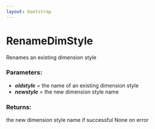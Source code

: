 ```yaml
---
layout: bootstrap
---
```


# RenameDimStyle

Renames an existing dimension style
          

### Parameters:

- ***oldstyle*** = the name of an existing dimension style
- ***newstyle*** = the new dimension style name
        

### Returns:


the new dimension style name if successful
None on error
        


